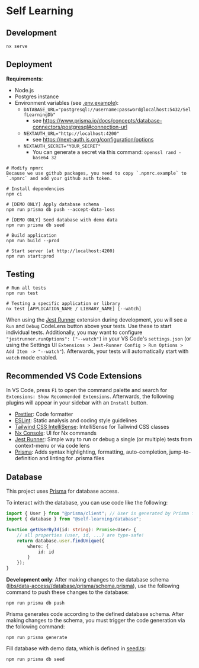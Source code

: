 # Self Learning

## Development

```
nx serve
```

## Deployment

**Requirements**:

-   Node.js
-   Postgres instance
-   Environment variables (see [.env.example](.env.example)):
    -   `DATABASE_URL="postgresql://username:password@localhost:5432/SelfLearningDb"`
        -   see https://www.prisma.io/docs/concepts/database-connectors/postgresql#connection-url
    -   `NEXTAUTH_URL="http://localhost:4200"`
        -   see https://next-auth.js.org/configuration/options
    -   `NEXTAUTH_SECRET="YOUR_SECRET"`
        -   You can generate a secret via this command: `openssl rand -base64 32`

```
# Modify npmrc
Because we use github packages, you need to copy `.npmrc.example` to `.npmrc` and add your github auth token. 

# Install dependencies
npm ci

# [DEMO ONLY] Apply database schema
npm run prisma db push --accept-data-loss

# [DEMO ONLY] Seed database with demo data
npm run prisma db seed

# Build application
npm run build --prod

# Start server (at http://localhost:4200)
npm run start:prod
```

## Testing

```
# Run all tests
npm run test

# Testing a specific application or library
nx test [APPLICATION_NAME / LIBRARY_NAME] [--watch]
```

When using the [Jest Runner](https://marketplace.visualstudio.com/items?itemName=firsttris.vscode-jest-runner) extension during development, you will see a `Run` and `Debug` CodeLens button above your tests. Use these to start individual tests. Additionally, you may want to configure
`"jestrunner.runOptions": ["--watch"]` in your VS Code's `settings.json` (or using the Settings UI `Extensions > Jest-Runner Config > Run Options > Add Item -> "--watch"`). Afterwards, your tests will automatically start with `watch` mode enabled.

## Recommended VS Code Extensions

In VS Code, press `F1` to open the command palette and search for `Extensions: Show Recommended Extensions`. Afterwards, the following plugins will appear in your sidebar with an `Install` button.

-   [Prettier](https://marketplace.visualstudio.com/items?itemName=esbenp.prettier-vscode): Code formatter
-   [ESLint](https://marketplace.visualstudio.com/items?itemName=esbenp.prettier-vscode): Static analysis and coding style guidelines
-   [Tailwind CSS IntelliSense](https://marketplace.visualstudio.com/items?itemName=bradlc.vscode-tailwindcss): IntelliSense for Tailwind CSS classes
-   [Nx Console](https://marketplace.visualstudio.com/items?itemName=nrwl.angular-console): UI for Nx commands
-   [Jest Runner](https://marketplace.visualstudio.com/items?itemName=firsttris.vscode-jest-runner): Simple way to run or debug a single (or multiple) tests from context-menu or via code lens
-   [Prisma](https://marketplace.visualstudio.com/items?itemName=Prisma.prisma): Adds syntax highlighting, formatting, auto-completion, jump-to-definition and linting for .prisma files

## Database

This project uses [Prisma](https://www.prisma.io/) for database access.

To interact with the database, you can use code like the following:

```ts
import { User } from "@prisma/client"; // User is generated by Prisma from our schema
import { database } from "@self-learning/database";

function getUserById(id: string): Promise<User> {
	// all properties (user, id, ...) are type-safe!
	return database.user.findUnique({
		where: {
			id: id
		}
	});
}
```

**Development only**: After making changes to the database schema ([libs/data-access//database/prisma/schema.prisma](libs/data-access//database/prisma/schema.prisma)), use the following command to push these changes to the database:

```
npm run prisma db push
```

Prisma generates code according to the defined database schema. After making changes to the schema, you must trigger the code generation via the following command:

```
npm run prisma generate
```

Fill database with demo data, which is defined in [seed.ts](libs/data-access/database/src/lib/seed.ts):

```
npm run prisma db seed
```
